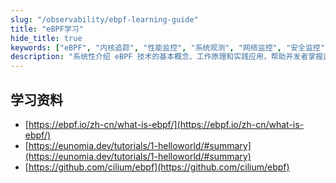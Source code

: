 ```yaml
---
slug: "/observability/ebpf-learning-guide"
title: "eBPF学习"
hide_title: true
keywords: ["eBPF", "内核追踪", "性能监控", "系统观测", "网络监控", "安全监控"]
description: "系统性介绍 eBPF 技术的基本概念、工作原理和实践应用，帮助开发者掌握这一强大的内核观测和性能分析工具"
---
```


## 学习资料

*   [https://ebpf.io/zh-cn/what-is-ebpf/](https://ebpf.io/zh-cn/what-is-ebpf/)
*   [https://eunomia.dev/tutorials/1-helloworld/#summary](https://eunomia.dev/tutorials/1-helloworld/#summary)
*   [https://github.com/cilium/ebpf](https://github.com/cilium/ebpf)

  

  

  

  

  

  

